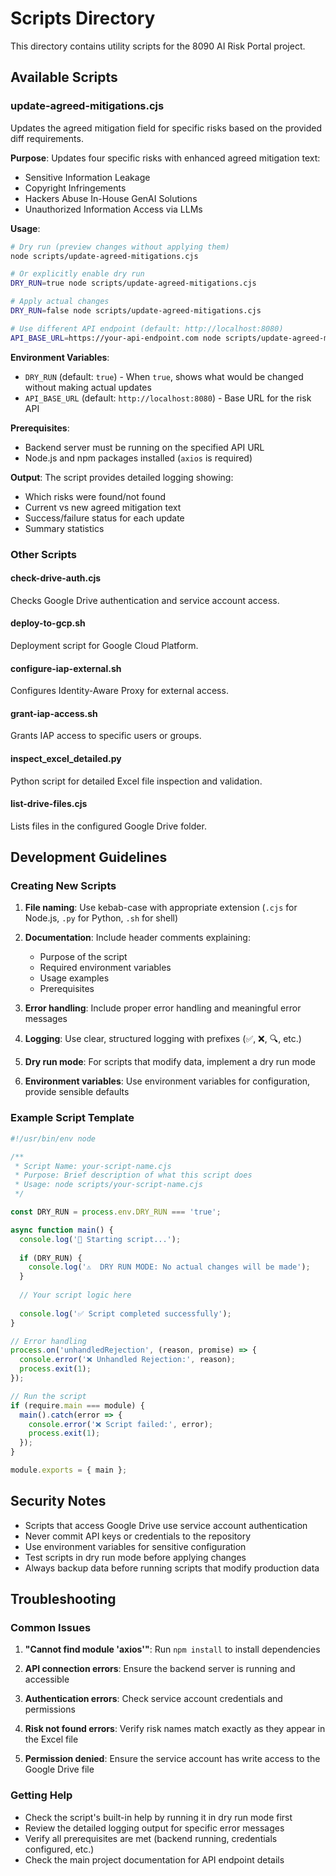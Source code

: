 # Scripts Directory

This directory contains utility scripts for the 8090 AI Risk Portal project.

## Available Scripts

### update-agreed-mitigations.cjs

Updates the agreed mitigation field for specific risks based on the provided diff requirements.

**Purpose**: Updates four specific risks with enhanced agreed mitigation text:
- Sensitive Information Leakage
- Copyright Infringements  
- Hackers Abuse In-House GenAI Solutions
- Unauthorized Information Access via LLMs

**Usage**:

```bash
# Dry run (preview changes without applying them)
node scripts/update-agreed-mitigations.cjs

# Or explicitly enable dry run
DRY_RUN=true node scripts/update-agreed-mitigations.cjs

# Apply actual changes
DRY_RUN=false node scripts/update-agreed-mitigations.cjs

# Use different API endpoint (default: http://localhost:8080)
API_BASE_URL=https://your-api-endpoint.com node scripts/update-agreed-mitigations.cjs
```

**Environment Variables**:
- `DRY_RUN` (default: `true`) - When `true`, shows what would be changed without making actual updates
- `API_BASE_URL` (default: `http://localhost:8080`) - Base URL for the risk API

**Prerequisites**:
- Backend server must be running on the specified API URL
- Node.js and npm packages installed (`axios` is required)

**Output**: The script provides detailed logging showing:
- Which risks were found/not found
- Current vs new agreed mitigation text
- Success/failure status for each update
- Summary statistics

### Other Scripts

#### check-drive-auth.cjs
Checks Google Drive authentication and service account access.

#### deploy-to-gcp.sh
Deployment script for Google Cloud Platform.

#### configure-iap-external.sh
Configures Identity-Aware Proxy for external access.

#### grant-iap-access.sh
Grants IAP access to specific users or groups.

#### inspect_excel_detailed.py
Python script for detailed Excel file inspection and validation.

#### list-drive-files.cjs
Lists files in the configured Google Drive folder.

## Development Guidelines

### Creating New Scripts

1. **File naming**: Use kebab-case with appropriate extension (`.cjs` for Node.js, `.py` for Python, `.sh` for shell)

2. **Documentation**: Include header comments explaining:
   - Purpose of the script
   - Required environment variables
   - Usage examples
   - Prerequisites

3. **Error handling**: Include proper error handling and meaningful error messages

4. **Logging**: Use clear, structured logging with prefixes (✅, ❌, 🔍, etc.)

5. **Dry run mode**: For scripts that modify data, implement a dry run mode

6. **Environment variables**: Use environment variables for configuration, provide sensible defaults

### Example Script Template

```javascript
#!/usr/bin/env node

/**
 * Script Name: your-script-name.cjs
 * Purpose: Brief description of what this script does
 * Usage: node scripts/your-script-name.cjs
 */

const DRY_RUN = process.env.DRY_RUN === 'true';

async function main() {
  console.log('🚀 Starting script...');
  
  if (DRY_RUN) {
    console.log('⚠️  DRY RUN MODE: No actual changes will be made');
  }
  
  // Your script logic here
  
  console.log('✅ Script completed successfully');
}

// Error handling
process.on('unhandledRejection', (reason, promise) => {
  console.error('❌ Unhandled Rejection:', reason);
  process.exit(1);
});

// Run the script
if (require.main === module) {
  main().catch(error => {
    console.error('❌ Script failed:', error);
    process.exit(1);
  });
}

module.exports = { main };
```

## Security Notes

- Scripts that access Google Drive use service account authentication
- Never commit API keys or credentials to the repository
- Use environment variables for sensitive configuration
- Test scripts in dry run mode before applying changes
- Always backup data before running scripts that modify production data

## Troubleshooting

### Common Issues

1. **"Cannot find module 'axios'"**: Run `npm install` to install dependencies

2. **API connection errors**: Ensure the backend server is running and accessible

3. **Authentication errors**: Check service account credentials and permissions

4. **Risk not found errors**: Verify risk names match exactly as they appear in the Excel file

5. **Permission denied**: Ensure the service account has write access to the Google Drive file

### Getting Help

- Check the script's built-in help by running it in dry run mode first
- Review the detailed logging output for specific error messages
- Verify all prerequisites are met (backend running, credentials configured, etc.)
- Check the main project documentation for API endpoint details
